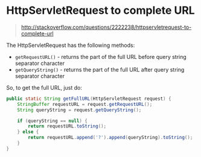 # HttpServletRequest to complete URL

> <http://stackoverflow.com/questions/2222238/httpservletrequest-to-complete-url>

The HttpServletRequest has the following methods:

- `getRequestURL()` - returns the part of the full URL before query string separator character
- `getQueryString()` - returns the part of the full URL after query string separator character

So, to get the full URL, just do:

```java
public static String getFullURL(HttpServletRequest request) {
    StringBuffer requestURL = request.getRequestURL();
    String queryString = request.getQueryString();

    if (queryString == null) {
        return requestURL.toString();
    } else {
        return requestURL.append('?').append(queryString).toString();
    }
}
```